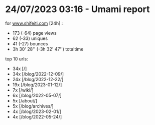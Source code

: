 # 24/07/2023 03:16 - Umami report
for www.shifeiti.com [24h] :

 - 173 (-64) page views
 - 62 (-33) uniques
 - 41 (-27) bounces
 - 3h 30' 28'' (-3h 32' 47'') totaltime


top 10 urls:
 - 34x [/]
 - 34x [/blog/2022-12-09/]
 - 24x [/blog/2022-12-22/]
 - 19x [/blog/2023-01-12/]
 - 7x [/wiki/]
 - 6x [/blog/2022-05-07/]
 - 5x [/about/]
 - 5x [/blog/archives/]
 - 4x [/blog/2023-02-01/]
 - 4x [/blog/2022-05-24/]


